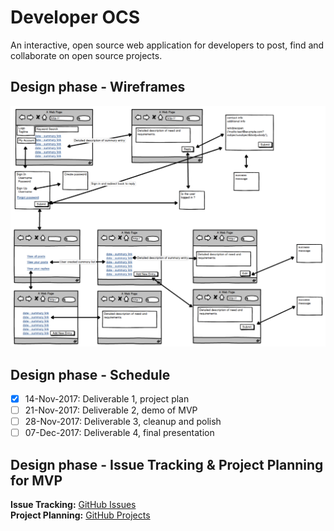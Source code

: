 # Developer OCS
An interactive, open source web application for developers to post, find and collaborate on open source projects.

## Design phase - **Wireframes**
![Screenshot](devOCS-wireframe-grab-08Nov2017.png)

## Design phase - **Schedule**
- [x] 14-Nov-2017: Deliverable 1, project plan
- [ ] 21-Nov-2017: Deliverable 2, demo of MVP
- [ ] 28-Nov-2017: Deliverable 3, cleanup and polish
- [ ] 07-Dec-2017: Deliverable 4, final presentation

## Design phase - **Issue Tracking** & **Project Planning** for MVP
**Issue Tracking:** [GitHub Issues](https://github.com/drewwmercer/developer-ocs/issues "Issue Tracking via GitHub")  
**Project Planning:** [GitHub Projects](https://github.com/drewwmercer/developer-ocs/projects/1 "Project Planning with GitHub")
